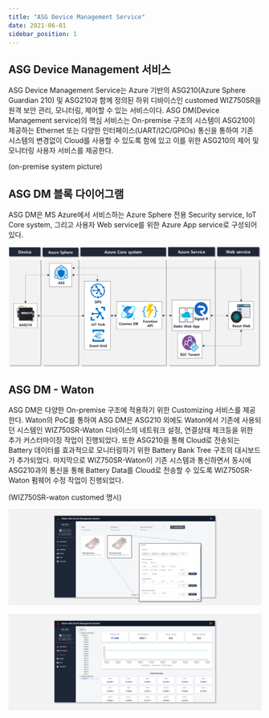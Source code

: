 ```yaml
---
title: "ASG Device Management Service"
date: 2021-06-01
sidebar_position: 1
---
```


## ASG Device Management 서비스
ASG Device Management Service는 Azure 기반의 ASG210(Azure Sphere Guardian 210) 및 ASG210과 함께 정의된 하위 디바이스인 customed WIZ750SR을 원격 보안 관리, 모니터링, 제어할 수 있는 서비스이다.
ASG DM(Device Management service)의 핵심 서비스는 On-premise 구조의 시스템이 ASG210이 제공하는 Ethernet 또는 다양한 인터페이스(UART/I2C/GPIOs) 통신을 통하여 기존 시스템의 변경없이 Cloud를 사용할 수 있도록 함에 있고 이를 위한 ASG210의 제어 및 모니터링 사용자 서비스를 제공한다.

(on-premise system picture)

## ASG DM 블록 다이어그램
ASG DM은 MS Azure에서 서비스하는 Azure Sphere 전용 Security service, IoT Core system, 그리고 사용자 Web service를 위한 Azure App service로 구성되어 있다.

![](../static/img/asgdm/ASGDM_block_diagram.png)

## ASG DM - Waton
ASG DM은 다양한 On-premise 구조에 적용하기 위한 Customizing 서비스를 제공한다. Waton의 PoC를 통하여 ASG DM은 ASG210 외에도 Waton에서 기존에 사용되던 시스템인 WIZ750SR-Waton 디바이스의 네트워크 설정, 연결상태 체크등을 위한 추가 커스터마이징 작업이 진행되었다.
또한 ASG210을 통해 Cloud로 전송되는 Battery 데이터를 효과적으로 모니터링하기 위한 Battery Bank Tree 구조의 대시보드가 추가되었다.
마지막으로 WIZ750SR-Waton이 기존 시스템과 통신하면서 동시에 ASG210과의 통신을 통해 Battery Data를 Cloud로 전송할 수 있도록 WIZ750SR-Waton 펌웨어 수정 작업이 진행되었다.

(WIZ750SR-waton customed 명시)

![](../static/img/asgdm/ASGDM_waton_wiz750_list.png)

![](../static/img/asgdm/ASGDM_waton_dashboard.png)




